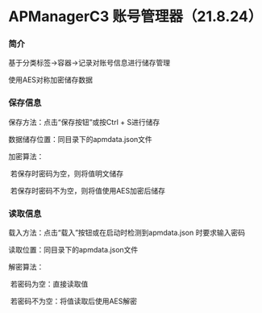 # APManagerC3 账号管理器（21.8.24）

### 简介

基于分类标签→容器→记录对账号信息进行储存管理

使用AES对称加密储存数据



### 保存信息

保存方法：点击“保存按钮”或按Ctrl + S进行储存

数据储存位置：同目录下的apmdata.json文件

加密算法：

​	若保存时密码为空，则将值明文储存

​	若保存时密码不为空，则将值使用AES加密后储存



### 读取信息

载入方法：点击“载入”按钮或在启动时检测到apmdata.json 时要求输入密码

读取位置：同目录下的apmdata.json文件

解密算法：

​	若密码为空：直接读取值

​	若密码不为空：将值读取后使用AES解密